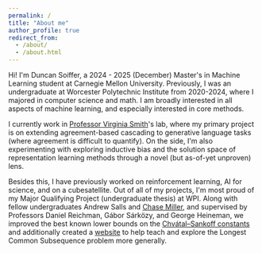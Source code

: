 ```yaml
---
permalink: /
title: "About me"
author_profile: true
redirect_from: 
  - /about/
  - /about.html
---
```



Hi! I'm Duncan Soiffer, a 2024 - 2025 (December) Master's in Machine Learning student at Carnegie Mellon University. Previously, I was an undergraduate at Worcester Polytechnic Institute from 2020-2024, where I majored in computer science and math. I am broadly interested in all aspects of machine learning, and especially interested in core methods.

I currently work in [Professor Virginia Smith](https://www.cs.cmu.edu/~smithv/)'s lab, where my primary project is on extending agreement-based cascading to generative language tasks (where agreement is difficult to quantify). On the side, I'm also experimenting with exploring inductive bias and the solution space of representation learning methods through a novel (but as-of-yet unproven) lens.

Besides this, I have previously worked on reinforcement learning, AI for science, and on a cubesatellite. Out of all of my projects, I'm most proud of my Major Qualifying Project (undergraduate thesis) at WPI. Along with fellow undergraduates Andrew Salls and [Chase Miller](thecpmills.com), and supervised by Professors Daniel Reichman, Gábor Sárközy, and George Heineman, we improved the best known lower bounds on the [Chvátal–Sankoff constants](https://en.wikipedia.org/wiki/Chv%C3%A1tal%E2%80%93Sankoff_constants) and additionally created a [website](https://statistics-of-subsequences.github.io/) to help teach and explore the Longest Common Subsequence problem more generally.
